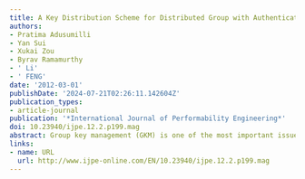 ```yaml
---
title: A Key Distribution Scheme for Distributed Group with Authentication Capability
authors:
- Pratima Adusumilli
- Yan Sui
- Xukai Zou
- Byrav Ramamurthy
- ' Li'
- ' FENG'
date: '2012-03-01'
publishDate: '2024-07-21T02:26:11.142604Z'
publication_types:
- article-journal
publication: '*International Journal of Performability Engineering*'
doi: 10.23940/ijpe.12.2.p199.mag
abstract: Group key management (GKM) is one of the most important issues in secu...
links:
- name: URL
  url: http://www.ijpe-online.com/EN/10.23940/ijpe.12.2.p199.mag
---
```

